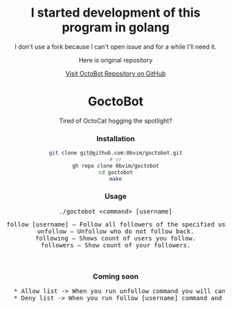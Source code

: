 <div align="center">
<h1>I started development of this program in golang</h1>
<p>I don't use a fork because I can't open issue and for a while I'll need it. </p>
<p>Here is original repository</p>
  
<a href="https://github.com/X3ric/octobot/tree/main" target="_blank" rel="noopener noreferrer">
  Visit OctoBot Repository on GitHub
</a>


# GoctoBot

Tired of OctoCat hogging the spotlight?

### Installation

```bash
git clone git@github.com:0bvim/goctobot.git
# or
gh repo clone 0bvim/goctobot
cd goctobot
make
```

### Usage

<pre>
./goctobot &lt;command&gt; [username]
</pre>

<pre>
follow [username] — Follow all followers of the specified user.
unfollow — Unfollow who do not follow back.
following — Shows count of users you follow.
followers — Show count of your followers.
</pre>

<br>

### Coming soon
<pre>
  * Allow list -> When you run unfollow command you will can have a file in repository with usernames that you don't want unfollow even if them don't follow you back. Like Torvalds, Thompson and so forth.
  * Deny list -> When you run follow [username] command and don't want to follow someone is just put name in a file to.
</pre>

</div>
